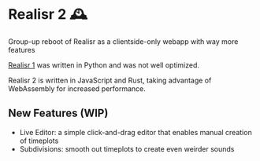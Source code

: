 # Realisr 2 🕰️
Group-up reboot of Realisr as a clientside-only webapp with way more features

[Realisr 1](https://github.com/apc518/realisr.git) was written in Python and was not well optimized.

Realisr 2 is written in JavaScript and Rust, taking advantage of WebAssembly for increased performance.

## New Features (WIP)

- Live Editor: a simple click-and-drag editor that enables manual creation of timeplots
- Subdivisions: smooth out timeplots to create even weirder sounds
